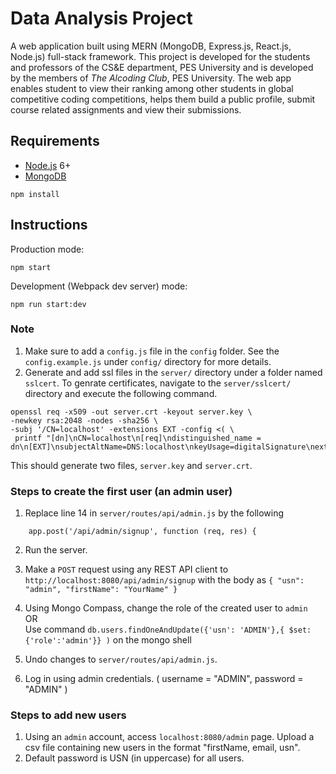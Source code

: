 # Data Analysis Project
A web application built using MERN (MongoDB, Express.js, React.js, Node.js) full-stack framework. This project is developed for the students and professors of the CS&E department, PES University and is developed by the members of *The Alcoding Club*, PES University.
The web app enables student to view their ranking among other students in global competitive coding competitions, helps them build a public profile, submit course related assignments and view their submissions.

## Requirements

- [Node.js](https://nodejs.org/en/) 6+
- [MongoDB](https://docs.mongodb.com/manual/installation/)

```shell
npm install
```


## Instructions

Production mode:

```shell
npm start
```

Development (Webpack dev server) mode:

```shell
npm run start:dev
```

### Note

1. Make sure to add a `config.js` file in the `config` folder. See the `config.example.js` under `config/` directory for more details.
2. Generate and add ssl files in the `server/` directory under a folder named `sslcert`. To genrate certificates, navigate to the `server/sslcert/` directory and execute the following command. 
  ```shell
  openssl req -x509 -out server.crt -keyout server.key \
  -newkey rsa:2048 -nodes -sha256 \
  -subj '/CN=localhost' -extensions EXT -config <( \
   printf "[dn]\nCN=localhost\n[req]\ndistinguished_name = dn\n[EXT]\nsubjectAltName=DNS:localhost\nkeyUsage=digitalSignature\nextendedKeyUsage=serverAuth")
   ```
  This should generate two files, `server.key` and `server.crt`.
  
### Steps to create the first user (an admin user)
  1. Replace line 14 in `server/routes/api/admin.js` by the following
  ```
      app.post('/api/admin/signup', function (req, res) {
  ```
  2. Run the server.
  3. Make a `POST` request using any REST API client to `http://localhost:8080/api/admin/signup` with the body as `{ "usn": "admin", "firstName": "YourName" }`
  
  4. Using Mongo Compass, change the role of the created user to `admin`  
    OR  
    Use command `db.users.findOneAndUpdate({'usn': 'ADMIN'},{ $set:{'role':'admin'}} )` on the mongo shell
  5. Undo changes to `server/routes/api/admin.js`.
  
  6. Log in using admin credentials. ( username = "ADMIN", password = "ADMIN" )
  
  ### Steps to add new users
  1. Using an `admin` account, access `localhost:8080/admin` page. Upload a csv file containing new users in the format "firstName, email, usn".
  2. Default password is USN (in uppercase) for all users.
